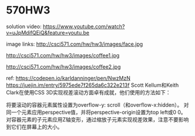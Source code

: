 # 570HW3
solution video:
https://www.youtube.com/watch?v=uJpMdifQEiQ&feature=youtu.be

image links:
http://csci571.com/hw/hw3/images/face.jpg

http://csci571.com/hw/hw3/images/coffee1.jpg

http://csci571.com/hw/hw3/images/coffee2.jpg

ref:
https://codepen.io/karldanninger/pen/NwzMzN
https://juejin.im/entry/5975ede7f265da6c322e213f
Scott Kellum和Keith Clark在使用CSS 3D实现视差滚动方面卓有成就，他们使用的方法如下：

将要滚动的容器元素属性设置为overflow-y: scroll（和overflow-x:hidden）。
对同一个元素应用perspective值，并将perspective-origin设置为top left或0 0。
对容器元素的子元素应用Z轴变形，通过缩放子元素实现视差效果，注意不要影响到它们在屏幕上的大小。
